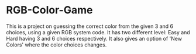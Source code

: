 # RGB-Color-Game
This is a project on guessing the correct color from the given 3 and 6 choices, using a given RGB system code.
It has two different level: Easy and Hard having 3 and 6 choices respectively. 
It also gives an option of 'New Colors' where the color choices changes.
